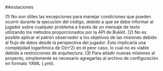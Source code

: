 #Anotaciones

(1) No son útiles las excepciones para manejar condiciones que pueden ocurrir durante la ejecución del código, debido a que se debe informar al jugador sobre cualquier problema a través de un mensaje de texto utilizando los métodos proporcionados por la API de Bukkit.
(2) No es posible aplicar el patrón observador a los objetivos de las misiones debido al flujo de datos desde la perspectiva del jugador. Esto implicaría una complejidad logarítmica de O(n^2) en el peor caso, lo cual no es viable debido a restricciones de arquitectura.
(3) Para añadir nuevas misiones al proyecto, simplemente es necesario agregarlas al archivo de configuración en formato YAML (.yml). 
